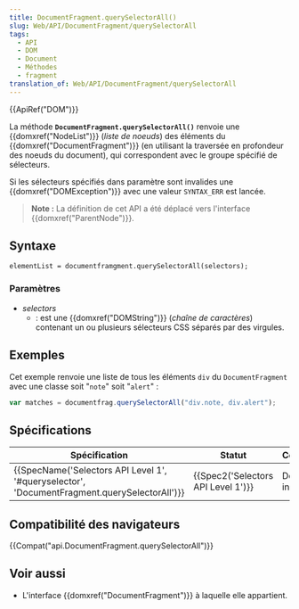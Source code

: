```yaml
---
title: DocumentFragment.querySelectorAll()
slug: Web/API/DocumentFragment/querySelectorAll
tags:
  - API
  - DOM
  - Document
  - Méthodes
  - fragment
translation_of: Web/API/DocumentFragment/querySelectorAll
---
```

{{ApiRef("DOM")}}

La méthode **`DocumentFragment.querySelectorAll()`** renvoie une {{domxref("NodeList")}} (_liste de noeuds_) des éléments du {{domxref("DocumentFragment")}} (en utilisant la traversée en profondeur des noeuds du document), qui correspondent avec le groupe spécifié de sélecteurs.

Si les sélecteurs spécifiés dans paramètre sont invalides une {{domxref("DOMException")}} avec une valeur `SYNTAX_ERR` est lancée.

> **Note :** La définition de cet API a été déplacé vers l'interface {{domxref("ParentNode")}}.

## Syntaxe

    elementList = documentframgment.querySelectorAll(selectors);

### Paramètres

- _selectors_
  - : est une {{domxref("DOMString")}} (_chaîne de caractères_) contenant un ou plusieurs sélecteurs CSS séparés par des virgules.

## Exemples

Cet exemple renvoie une liste de tous les éléments `div` du `DocumentFragment` avec une classe soit "`note`" soit "`alert`" :

```js
var matches = documentfrag.querySelectorAll("div.note, div.alert");
```

## Spécifications

| Spécification                                                                                                                | Statut                                       | Commentaire          |
| ---------------------------------------------------------------------------------------------------------------------------- | -------------------------------------------- | -------------------- |
| {{SpecName('Selectors API Level 1', '#queryselector', 'DocumentFragment.querySelectorAll')}} | {{Spec2('Selectors API Level 1')}} | Définition initiale. |

## Compatibilité des navigateurs

{{Compat("api.DocumentFragment.querySelectorAll")}}

## Voir aussi

- L'interface {{domxref("DocumentFragment")}} à laquelle elle appartient.
